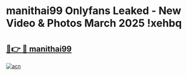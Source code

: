 # manithai99 Onlyfans Leaked - New Video & Photos March 2025 !xehbq

# <h2><a href="https://fxn34l.iuczelnia.edu.pl?title=manithai99&ref=xehbq">🔗👉 🔴 manithai99</a></h2>

[![acn](https://github.com/user-attachments/assets/0f9c940e-d8b0-45ae-aac7-cd30a18b3e1c)](https://fxn34l.iuczelnia.edu.pl?title=manithai99&ref=xehbq)

